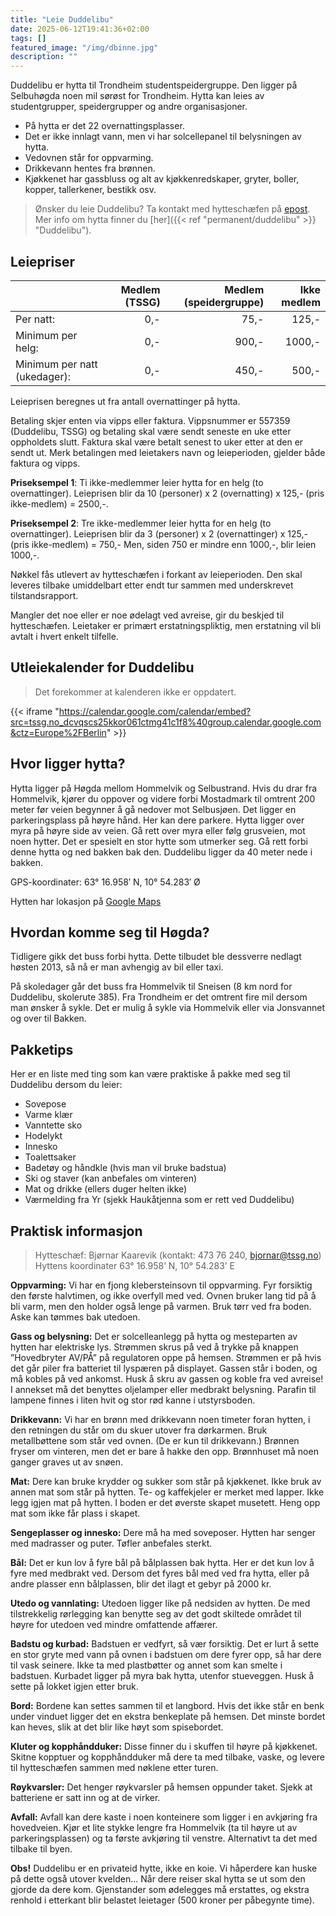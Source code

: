 ```yaml
---
title: "Leie Duddelibu"
date: 2025-06-12T19:41:36+02:00
tags: []
featured_image: "/img/dbinne.jpg"
description: ""
---
```


Duddelibu er hytta til Trondheim studentspeidergruppe.
Den ligger på Selbuhøgda noen mil sørøst for Trondheim. Hytta kan leies av studentgrupper, speidergrupper og andre organisasjoner.

* På hytta er det 22 overnattingsplasser.
* Det er ikke innlagt vann, men vi har solcellepanel til belysningen av hytta.
* Vedovnen står for oppvarming.
* Drikkevann hentes fra brønnen.
* Kjøkkenet har gassbluss og alt av kjøkkenredskaper, gryter, boller, kopper, tallerkener, bestikk osv.

> Ønsker du leie Duddelibu? Ta kontakt med hytteschæfen på [epost](mailto:duddelibu@tssg.no).
> Mer info om hytta finner du [her]({{< ref "permanent/duddelibu" >}} "Duddelibu").
<!-- > Utleieinstruks finnes [her](/doc/utleieinstruks_no.pdf), den inneholder blant annet en sjekkliste for utsjekk. -->

## Leiepriser

| | Medlem (TSSG) | Medlem (speidergruppe) | Ikke medlem |
|:---|---:|---:|---:|
| Per natt: | 0,- | 75,- | 125,- |
| Minimum per helg: | 0,- | 900,- | 1000,- |
| Minimum per natt (ukedager): | 0,- | 450,- | 500,- |

Leieprisen beregnes ut fra antall overnattinger på hytta.

Betaling skjer enten via vipps eller faktura.
Vippsnummer er 557359 (Duddelibu, TSSG) og betaling skal være sendt seneste en uke etter oppholdets slutt.
Faktura skal være betalt senest to uker etter at den er sendt ut.
Merk betalingen med leietakers navn og leieperioden, gjelder både faktura og vipps.

**Priseksempel 1**: Ti ikke-medlemmer leier hytta for en helg (to overnattinger).
Leieprisen blir da 10 (personer) x 2 (overnatting) x 125,- (pris ikke-medlem) = 2500,-.

**Priseksempel 2**: Tre ikke-medlemmer leier hytta for en helg (to overnattinger).
Leieprisen blir da 3 (personer) x 2 (overnattinger) x 125,- (pris ikke-medlem) = 750,-
Men, siden 750 er mindre enn 1000,-, blir leien 1000,-.

Nøkkel fås utlevert av hytteschæfen i forkant av leieperioden.
Den skal leveres tilbake umiddelbart etter endt tur sammen med underskrevet tilstandsrapport.

Mangler det noe eller er noe ødelagt ved avreise, gir du beskjed til hytteschæfen.
Leietaker er primært erstatningspliktig, men erstatning vil bli avtalt i hvert enkelt tilfelle.

## Utleiekalender for Duddelibu

> Det forekommer at kalenderen ikke er oppdatert.

{{< iframe "https://calendar.google.com/calendar/embed?src=tssg.no_dcvqscs25kkor061ctmg41c1f8%40group.calendar.google.com&ctz=Europe%2FBerlin" >}}

## Hvor ligger hytta?

Hytta ligger på Høgda mellom Hommelvik og Selbustrand.
Hvis du drar fra Hommelvik, kjører du oppover og videre forbi Mostadmark til omtrent 200 meter før veien begynner å gå nedover mot Selbusjøen.
Det ligger en parkeringsplass på høyre hånd. Her kan dere parkere.
Hytta ligger over myra på høyre side av veien.
Gå rett over myra eller følg grusveien, mot noen hytter.
Det er spesielt en stor hytte som utmerker seg.
Gå rett forbi denne hytta og ned bakken bak den.
Duddelibu ligger da 40 meter nede i bakken.

GPS-koordinater: 63° 16.958′ N, 10° 54.283′ Ø

Hytten har lokasjon på [Google Maps](https://www.google.com/maps/place/Duddelibu/@63.2766037,10.9887312,56180m/data=!3m1!1e3!4m10!1m2!2m1!1sduddelibu!3m6!1s0x466d19000f80b0b5:0x88382045b2a6b903!8m2!3d63.2826636!4d10.9046015!15sCglkdWRkZWxpYnWSAQtzcG9ydHNfY2x1YuABAA!16s%2Fg%2F11w8kcf8r_?entry=ttu&g_ep=EgoyMDI0MDgyNy4wIKXMDSoASAFQAw%3D%3D)

## Hvordan komme seg til Høgda?

Tidligere gikk det buss forbi hytta. Dette tilbudet ble dessverre nedlagt høsten 2013, så nå er man avhengig av bil eller taxi.

På skoledager går det buss fra Hommelvik til Sneisen (8 km nord for Duddelibu, skolerute 385).
Fra Trondheim er det omtrent fire mil dersom man ønsker å sykle.
Det er mulig å sykle via Hommelvik eller via Jonsvannet og over til Bakken.

## Pakketips

Her er en liste med ting som kan være praktiske å pakke med seg til Duddelibu dersom du leier:

* Sovepose
* Varme klær
* Vanntette sko
* Hodelykt
* Innesko
* Toalettsaker
* Badetøy og håndkle (hvis man vil bruke badstua)
* Ski og staver (kan anbefales om vinteren)
* Mat og drikke (ellers duger helten ikke)
* Værmelding fra Yr (sjekk Haukåtjenna som er rett ved Duddelibu)

## Praktisk informasjon

> Hytteschæf: Bjørnar Kaarevik
> (kontakt: 473 76 240, bjornar@tssg.no)
> Hyttens koordinater 63° 16.958’ N, 10° 54.283’ E

**Oppvarming:** 
Vi har en fjong klebersteinsovn til oppvarming.
Fyr forsiktig den første halvtimen, og ikke overfyll med ved.
Ovnen bruker lang tid på å bli varm, men den holder også lenge på varmen.
Bruk tørr ved fra boden.
Aske kan tømmes bak utedoen.

**Gass og belysning:** 
Det er solcelleanlegg på hytta og mesteparten av hytten har elektriske lys.
Strømmen skrus på ved å trykke på knappen ”Hovedbryter AV/PÅ” på regulatoren oppe på hemsen.
Strømmen er på hvis det går piler fra batteriet til lyspæren på displayet.
Gassen står i boden, og må kobles på ved ankomst.
Husk å skru av gassen og koble fra ved avreise!
I annekset må det benyttes oljelamper eller medbrakt belysning.
Parafin til lampene finnes i liten hvit og stor rød kanne i utstyrsboden.

**Drikkevann:**
Vi har en brønn med drikkevann noen timeter foran hytten, i den retningen du står om du skuer utover fra dørkarmen.
Bruk metallbøttene som står ved ovnen. (De er kun til drikkevann.)
Brønnen fryser om vinteren, men det er bare å hakke den opp.
Brønnhuset må noen ganger graves ut av snøen.

**Mat:**
Dere kan bruke krydder og sukker som står på kjøkkenet.
Ikke bruk av annen mat som står på hytten.
Te- og kaffekjeler er merket med lapper.
Ikke legg igjen mat på hytten.
I boden er det øverste skapet musetett. 
Heng opp mat som ikke får plass i skapet.

**Sengeplasser og innesko:**
Dere må ha med soveposer.
Hytten har senger med madrasser og puter.
Tøfler anbefales sterkt.

**Bål:**
Det er kun lov å fyre bål på bålplassen bak hytta.
Her er det kun lov å fyre med medbrakt ved.
Dersom det fyres bål med ved fra hytta, eller på andre plasser enn bålplassen, blir det ilagt et gebyr på 2000 kr.

**Utedo og vannlating:**
Utedoen ligger like på nedsiden av hytten.
De med tilstrekkelig rørlegging kan benytte seg av det godt skiltede området til høyre for utedoen ved mindre omfattende affærer.

**Badstu og kurbad:**
Badstuen er vedfyrt, så vær forsiktig.
Det er lurt å sette en stor gryte med vann på ovnen i badstuen om dere fyrer opp, så har dere til vask seinere.
Ikke ta med plastbøtter og annet som kan smelte i badstuen.
Kurbadet ligger på myra bak hytta, utenfor stueveggen.
Husk å sette på lokket igjen etter bruk.

**Bord:**
Bordene kan settes sammen til et langbord.
Hvis det ikke står en benk under vinduet ligger det en ekstra benkeplate på hemsen.
Det minste bordet kan heves, slik at det blir like høyt som spisebordet.

**Kluter og kopphåndduker:** 
Disse finner du i skuffen til høyre på kjøkkenet.
Skitne kopptuer og kopphåndduker må dere ta med tilbake, vaske, og levere til hytteschæfen sammen med nøklene etter turen.

**Røykvarsler:**
Det henger røykvarsler på hemsen oppunder taket.
Sjekk at batteriene er satt inn og at de virker.

**Avfall:**
Avfall kan dere kaste i noen konteinere som ligger i en avkjøring fra hovedveien.
Kjør et lite stykke lengre fra Hommelvik (ta til høyre ut av parkeringsplassen) og ta første avkjøring til venstre.
Alternativt ta det med tilbake til byen.

**Obs!**
Duddelibu er en privateid hytte, ikke en koie.
Vi håperdere kan huske på dette også utover kvelden...
Når dere reiser skal hytta se ut som den gjorde da dere kom.
Gjenstander som ødelegges må erstattes, og ekstra renhold i etterkant blir belastet leietager (500 kroner per påbegynte time).
